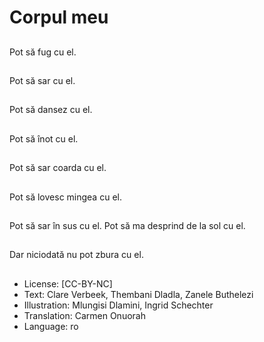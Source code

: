 # Corpul meu

##
Pot să fug cu el.

##
Pot să sar cu el.

##
Pot să dansez cu el.

##
Pot să înot cu el.

##
Pot să sar coarda cu el.

##
Pot să lovesc mingea cu el.

##
Pot să sar în sus cu el.
Pot să ma desprind de la sol cu el.

##
Dar niciodată nu pot zbura cu el.

##
* License: [CC-BY-NC]
* Text: Clare Verbeek, Thembani Dladla, Zanele Buthelezi
* Illustration: Mlungisi Dlamini, Ingrid Schechter
* Translation: Carmen Onuorah
* Language: ro
